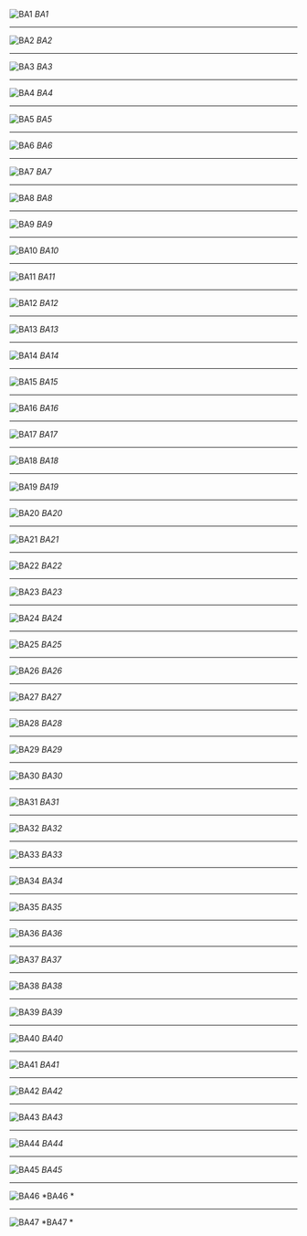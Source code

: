 ﻿
![BA1](photo_before/BA1.jpg)
*BA1*
________________________________________________________________________
![BA2](photo_before/BA2.jpg)
*BA2*
________________________________________________________________________
![BA3](photo_before/BA3.jpg)
*BA3*
________________________________________________________________________
![BA4](photo_before/BA4.jpg)
*BA4*
________________________________________________________________________
![BA5](photo_before/BA5.jpg)
*BA5*
________________________________________________________________________
![BA6](photo_before/BA6.jpg)
*BA6*
________________________________________________________________________
![BA7](photo_before/BA7.jpg)
*BA7*
________________________________________________________________________
![BA8](photo_before/BA8.jpg)
*BA8*
________________________________________________________________________
![BA9](photo_before/BA9.jpg)
*BA9*
________________________________________________________________________
![BA10](photo_before/BA10.jpg)
*BA10*
________________________________________________________________________
![BA11](photo_before/BA11.jpg)
*BA11*
________________________________________________________________________
![BA12](photo_before/BA12.jpg)
*BA12*
________________________________________________________________________
![BA13](photo_before/BA13.jpg)
*BA13*
________________________________________________________________________
![BA14](photo_before/BA14.jpg)
*BA14*
________________________________________________________________________
![BA15](photo_before/BA15.jpg)
*BA15*
________________________________________________________________________
![BA16](photo_before/BA16.jpg)
*BA16*
________________________________________________________________________
![BA17](photo_before/BA17.jpg)
*BA17*
________________________________________________________________________
![BA18](photo_before/BA18.jpg)
*BA18*
________________________________________________________________________
![BA19](photo_before/BA19.jpg)
*BA19*
________________________________________________________________________
![BA20](photo_before/BA20.jpg)
*BA20*
________________________________________________________________________
![BA21](photo_before/BA21.jpg)
*BA21*
________________________________________________________________________
![BA22](photo_before/BA22.jpg)
*BA22*
________________________________________________________________________
![BA23](photo_before/BA23.jpg)
*BA23*
________________________________________________________________________
![BA24](photo_before/BA24.jpg)
*BA24*
________________________________________________________________________
![BA25](photo_before/BA25.jpg)
*BA25*
________________________________________________________________________
![BA26](photo_before/BA26.jpg)
*BA26*
________________________________________________________________________
![BA27](photo_before/BA27.jpg)
*BA27*
________________________________________________________________________
![BA28](photo_before/BA28.jpg)
*BA28*
________________________________________________________________________
![BA29](photo_before/BA29.jpg)
*BA29*
________________________________________________________________________
![BA30](photo_before/BA30.jpg)
*BA30*
________________________________________________________________________
![BA31](photo_before/BA31.jpg)
*BA31*
________________________________________________________________________
![BA32](photo_before/BA32.jpg)
*BA32*
________________________________________________________________________
![BA33](photo_before/BA33.jpg)
*BA33*
________________________________________________________________________
![BA34](photo_before/BA34.jpg)
*BA34*
________________________________________________________________________
![BA35](photo_before/BA35.jpg)
*BA35*
________________________________________________________________________
![BA36](photo_before/BA36.jpg)
*BA36*
________________________________________________________________________
![BA37](photo_before/BA37.jpg)
*BA37*
________________________________________________________________________
![BA38](photo_before/BA38.jpg)
*BA38*
________________________________________________________________________
![BA39](photo_before/BA39.jpg)
*BA39*
________________________________________________________________________
![BA40](photo_before/BA40.jpg)
*BA40*
________________________________________________________________________
![BA41](photo_before/BA41.jpg)
*BA41*
________________________________________________________________________
![BA42](photo_before/BA42.jpg)
*BA42*
________________________________________________________________________
![BA43](photo_before/BA43.jpg)
*BA43*
________________________________________________________________________
![BA44](photo_before/BA44.jpg)
*BA44*
________________________________________________________________________
![BA45](photo_before/BA45.jpg)
*BA45*
________________________________________________________________________
![BA46 ](photo_before/BA46.jpg)
*BA46 *
________________________________________________________________________
![BA47 ](photo_before/BA47.jpg)
*BA47 *
